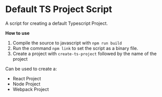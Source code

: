# Default TS Project Script

A script for creating a default Typescript Project.

**How to use**

1. Compile the source to javascript with ```npm run build```
2. Run the command ```npm link``` to set the script as a binary file. 
3. Create a project with ```create-ts-project``` followed by the name of the project

Can be used to create a:
- React Project
- Node Project
- Webpack Project


